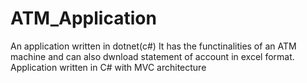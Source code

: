 # ATM_Application
An application written in dotnet(c#) It has the functinalities of an ATM machine and can also dwnload statement of account in excel format.
Application written in C# with MVC architecture
